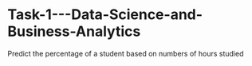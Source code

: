 # Task-1---Data-Science-and-Business-Analytics
Predict the percentage of a student based on numbers of hours studied
